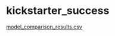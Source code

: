 # kickstarter_success
[model_comparison_results.csv](https://github.com/user-attachments/files/20605781/model_comparison_results.csv)
